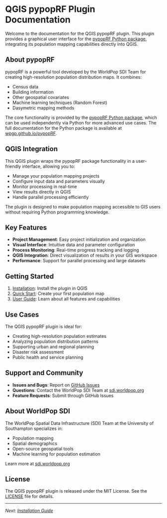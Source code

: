 # QGIS pypopRF Plugin Documentation

Welcome to the documentation for the QGIS pypopRF plugin. This plugin provides a graphical user interface for the [pypopRF Python package](https://github.com/wpgp/pypopRF), integrating its population mapping capabilities directly into QGIS.

## About pypopRF

pypopRF is a powerful tool developed by the WorldPop SDI Team for creating high-resolution population distribution maps. It combines:

- Census data
- Building information
- Other geospatial covariates
- Machine learning techniques (Random Forest)
- Dasymetric mapping methods

The core functionality is provided by the [pypopRF Python package](https://github.com/wpgp/pypopRF), which can be used independently via Python for more advanced use cases. The full documentation for the Python package is available at [wpgp.github.io/pypopRF](https://wpgp.github.io/pypopRF/).

## QGIS Integration

This QGIS plugin wraps the pypopRF package functionality in a user-friendly interface, allowing you to:

- Manage your population mapping projects
- Configure input data and parameters visually
- Monitor processing in real-time
- View results directly in QGIS
- Handle parallel processing efficiently

The plugin is designed to make population mapping accessible to GIS users without requiring Python programming knowledge.

## Key Features

- **Project Management**: Easy project initialization and organization
- **Visual Interface**: Intuitive data and parameter configuration
- **Process Monitoring**: Real-time progress tracking and logging
- **QGIS Integration**: Direct visualization of results in your GIS workspace
- **Performance**: Support for parallel processing and large datasets

## Getting Started

1. [Installation](getting-started/installation.md): Install the plugin in QGIS
2. [Quick Start](getting-started/quickstart.md): Create your first population map
3. [User Guide](user-guide/interface.md): Learn about all features and capabilities

## Use Cases

The QGIS pypopRF plugin is ideal for:

- Creating high-resolution population estimates
- Analyzing population distribution patterns
- Supporting urban and regional planning
- Disaster risk assessment
- Public health and service planning

## Support and Community

- **Issues and Bugs**: Report on [GitHub Issues](https://github.com/wpgp/QGIS-pypopRF/issues)
- **Questions**: Contact the WorldPop SDI Team at [sdi.worldpop.org](https://sdi.worldpop.org)
- **Feature Requests**: Submit through GitHub Issues


## About WorldPop SDI

The WorldPop Spatial Data Infrastructure (SDI) Team at the University of Southampton specializes in:
- Population mapping
- Spatial demographics
- Open-source geospatial tools
- Machine learning for population estimation

Learn more at [sdi.worldpop.org](https://sdi.worldpop.org)

## License

The QGIS pypopRF plugin is released under the MIT License. See the [LICENSE](https://github.com/wpgp/QGIS-pypopRF/blob/main/LICENSE) file for details.

---

*Next: [Installation Guide](getting-started/installation.md)*
